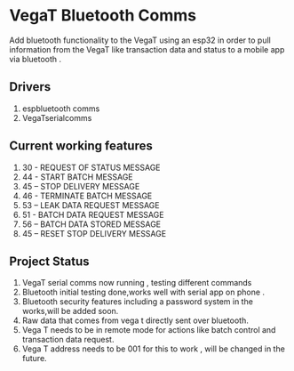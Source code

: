 # VegaT Bluetooth Comms

Add bluetooth functionality to the VegaT using an esp32 in order to pull information from the VegaT like transaction data and status to a mobile app via bluetooth .


## Drivers

1. espbluetooth comms
2. VegaTserialcomms

## Current working features 
1. 30 - REQUEST OF STATUS MESSAGE 
2. 44 - START BATCH MESSAGE
3. 45 – STOP DELIVERY MESSAGE
4. 46 - TERMINATE BATCH MESSAGE
5. 53 – LEAK DATA REQUEST MESSAGE
6. 51 - BATCH DATA REQUEST MESSAGE
7. 56 – BATCH DATA STORED MESSAGE
8. 45 – RESET STOP DELIVERY MESSAGE



## Project Status 

1. VegaT serial comms now running , testing different commands
2. Bluetooth initial testing done,works well with serial app on phone .
3. Bluetooth security features including a password system in the works,will be added soon.
4. Raw data that comes from vega t directly sent over bluetooth.
5. Vega T needs to be in remote mode for actions like batch control and transaction data request.
6. Vega T address needs to be 001 for this to work , will be changed in the future.
